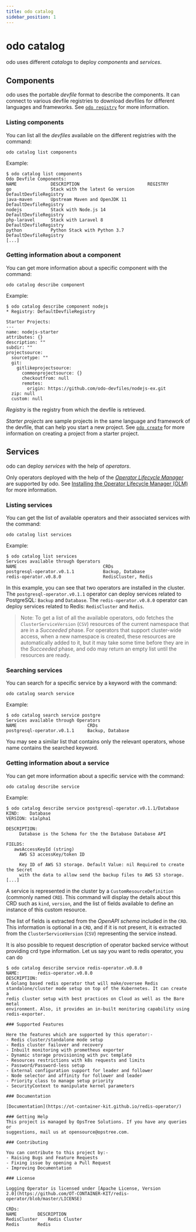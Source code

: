 ```yaml
---
title: odo catalog
sidebar_position: 1
---
```

# odo catalog

odo uses different *catalogs* to deploy *components* and *services*.

## Components

odo uses the portable *devfile* format to describe the components. It can connect to various devfile registries to download devfiles for different languages and frameworks. See [`odo registry`](/docs/command-reference/registry) for more information.

### Listing components

You can list all the *devfiles* available on the different registries with the command:

```
odo catalog list components
```

Example:

```
$ odo catalog list components
Odo Devfile Components:
NAME             DESCRIPTION                          REGISTRY
go               Stack with the latest Go version     DefaultDevfileRegistry
java-maven       Upstream Maven and OpenJDK 11        DefaultDevfileRegistry
nodejs           Stack with Node.js 14                DefaultDevfileRegistry
php-laravel      Stack with Laravel 8                 DefaultDevfileRegistry
python           Python Stack with Python 3.7         DefaultDevfileRegistry
[...]
```

### Getting information about a component

You can get more information about a specific component with the command:

```
odo catalog describe component
```

Example:

```
$ odo catalog describe component nodejs
* Registry: DefaultDevfileRegistry

Starter Projects:
---
name: nodejs-starter
attributes: {}
description: ""
subdir: ""
projectsource:
  sourcetype: ""
  git:
    gitlikeprojectsource:
      commonprojectsource: {}
      checkoutfrom: null
      remotes:
        origin: https://github.com/odo-devfiles/nodejs-ex.git
  zip: null
  custom: null
```

*Registry* is the registry from which the devfile is retrieved.

*Starter projects* are sample projects in the same language and framework of the devfile, that can help you start a new project. See [`odo create`](/docs/command-reference/create) for more information on creating a project from a starter project.

## Services

odo can deploy *services* with the help of *operators*.

Only operators deployed with the help of the [*Operator Lifecycle Manager*](https://olm.operatorframework.io/) are supported by odo. See [Installing the Operator Lifecycle Manager (OLM)](/docs/getting-started/cluster-setup/kubernetes#installing-the-operator-lifecycle-manager-olm) for more information.


### Listing services

You can get the list of available operators and their associated services with the command:

```
odo catalog list services
```

Example: 

```
$ odo catalog list services
Services available through Operators
NAME                                 CRDs
postgresql-operator.v0.1.1           Backup, Database
redis-operator.v0.8.0                RedisCluster, Redis
```

In this example, you can see that two operators are installed in the cluster. The `postgresql-operator.v0.1.1` operator can deploy services related to PostgreSQL: `Backup` and `Database`. The `redis-operator.v0.8.0` operator can deploy services related to Redis: `RedisCluster` and `Redis`.

> Note: To get a list of all the available operators, odo fetches the `ClusterServiceVersion` (`CSV`) resources of the current namespace that are in a *Succeeded* phase. For operators that support cluster-wide access, when a new namespace is created, these resources are automatically added to it, but it may take some time before they are in the *Succeeded* phase, and odo may return an empty list until the resources are ready.

### Searching services

You can search for a specific service by a keyword with the command:

```
odo catalog search service
```

Example:

```
$ odo catalog search service postgre
Services available through Operators
NAME                           CRDs
postgresql-operator.v0.1.1     Backup, Database
```

You may see a similar list that contains only the relevant operators, whose name contains the searched keyword.

### Getting information about a service

You can get more information about a specific service with the command:

```
odo catalog describe service
```

Example:

```
$ odo catalog describe service postgresql-operator.v0.1.1/Database
KIND:    Database
VERSION: v1alpha1

DESCRIPTION:
     Database is the Schema for the the Database Database API

FIELDS:
   awsAccessKeyId (string)   
     AWS S3 accessKey/token ID

     Key ID of AWS S3 storage. Default Value: nil Required to create the Secret
     with the data to allow send the backup files to AWS S3 storage.
[...]
```

A service is represented in the cluster by a `CustomResourceDefinition` (commonly named `CRD`). This command will display the details about this CRD such as  `kind`, `version`, and the list of fields available to define an instance of this custom resource.

The list of fields is extracted from the *OpenAPI schema* included in the `CRD`. This information is optional in a `CRD`, and if it is not present, it is extracted from the `ClusterServiceVersion` (`CSV`) representing the service instead.

It is also possible to request description of operator backed service without providing crd type information. Let us say you want to redis operator, you can do

```shell
$ odo catalog describe service redis-operator.v0.8.0
NAME:		redis-operator.v0.8.0
DESCRIPTION:
A Golang based redis operator that will make/oversee Redis
standalone/cluster mode setup on top of the Kubernetes. It can create a
redis cluster setup with best practices on Cloud as well as the Bare metal
environment. Also, it provides an in-built monitoring capability using
redis-exporter.

### Supported Features

Here the features which are supported by this operator:-
- Redis cluster/standalone mode setup
- Redis cluster failover and recovery
- Inbuilt monitoring with prometheus exporter
- Dynamic storage provisioning with pvc template
- Resources restrictions with k8s requests and limits
- Password/Password-less setup
- External configuration support for leader and follower
- Node selector and affinity for follower and leader
- Priority class to manage setup priority
- SecurityContext to manipulate kernel parameters

### Documentation

[Documentation](https://ot-container-kit.github.io/redis-operator/)

### Getting Help
This project is managed by OpsTree Solutions. If you have any queries or
suggestions, mail us at opensource@opstree.com.

### Contributing

You can contribute to this project by:-
- Raising Bugs and Feature Requests
- Fixing issue by opening a Pull Request
- Improving Documentation

### License

Logging Operator is licensed under [Apache License, Version
2.0](https://github.com/OT-CONTAINER-KIT/redis-operator/blob/master/LICENSE)

CRDs:
NAME		DESCRIPTION
RedisCluster	Redis Cluster
Redis		Redis
```
